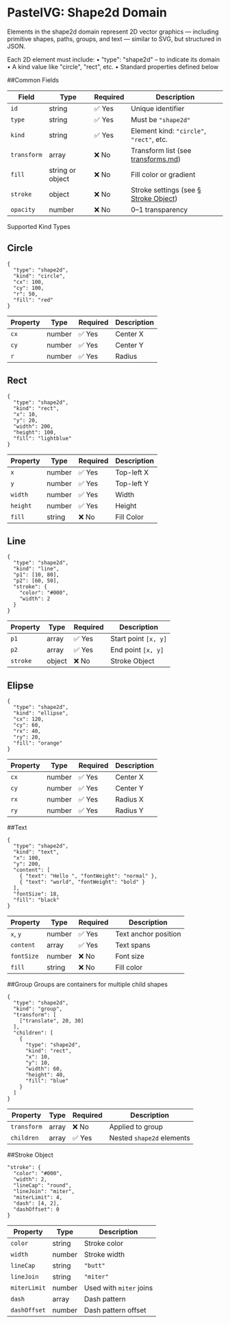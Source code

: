 # PastelVG: Shape2d Domain

Elements in the shape2d domain represent 2D vector graphics — including primitive shapes, paths, groups, and text — similar to SVG, but structured in JSON.

Each 2D element must include:
• "type": "shape2d" – to indicate its domain
• A kind value like "circle", "rect", etc.
• Standard properties defined below


##Common Fields

| Field       | Type             | Required | Description                                                   |
| ----------- | ---------------- | -------- | ------------------------------------------------------------- |
| `id`        | string           | ✅ Yes        | Unique identifier                                             |
| `type`      | string           | ✅ Yes        | Must be `"shape2d"`                                           |
| `kind`      | string           | ✅ Yes       | Element kind: `"circle"`, `"rect"`, etc.                      |
| `transform` | array            | ❌ No        | Transform list (see [transforms.md](../shared/transforms.md)) |
| `fill`      | string or object | ❌ No       | Fill color or gradient                                        |
| `stroke`    | object           | ❌ No        | Stroke settings (see [§ Stroke Object](#stroke-object))       |
| `opacity`   | number           | ❌ No        | 0–1 transparency                                              |


Supported Kind Types

## Circle

```
{
  "type": "shape2d",
  "kind": "circle",
  "cx": 100,
  "cy": 100,
  "r": 50,
  "fill": "red"
}
```
| Property | Type   | Required | Description |
| -------- | ------ | -------- | ----------- |
| `cx`     | number | ✅ Yes        | Center X    |
| `cy`     | number | ✅ Yes        | Center Y    |
| `r`      | number | ✅ Yes        | Radius      |


## Rect

```
{
  "type": "shape2d",
  "kind": "rect",
  "x": 10,
  "y": 20,
  "width": 200,
  "height": 100,
  "fill": "lightblue"
}
```

| Property | Type   | Required | Description |
| -------- | ------ | -------- | ----------- |
| `x`      | number | ✅ Yes       | Top-left X  |
| `y`      | number | ✅ Yes        | Top-left Y  |
| `width`  | number | ✅ Yes        | Width       |
| `height` | number | ✅ Yes        | Height      |
| `fill`   | string | ❌ No       | Fill Color  |


## Line

```
{
  "type": "shape2d",
  "kind": "line",
  "p1": [10, 80],
  "p2": [60, 50],
  "stroke": {
    "color": "#000",
    "width": 2
  }
}
```
| Property | Type  | Required | Description          |
| -------- | ----- | -------- | -------------------- |
| `p1`     | array | ✅ Yes   | Start point `[x, y]` |
| `p2`     | array | ✅ Yes   | End point `[x, y]`   |
| `stroke` | object | ❌ No   | Stroke Object   |

## Elipse

```
{
  "type": "shape2d",
  "kind": "ellipse",
  "cx": 120,
  "cy": 60,
  "rx": 40,
  "ry": 20,
  "fill": "orange"
}
```
| Property | Type   | Required | Description |
| -------- | ------ | -------- | ----------- |
| `cx`     | number | ✅ Yes       | Center X    |
| `cy`     | number | ✅ Yes        | Center Y    |
| `rx`     | number | ✅ Yes        | Radius X    |
| `ry`     | number | ✅ Yes       | Radius Y    |


##Text
```
{
  "type": "shape2d",
  "kind": "text",
  "x": 100,
  "y": 200,
  "content": [
    { "text": "Hello ", "fontWeight": "normal" },
    { "text": "world", "fontWeight": "bold" }
  ],
  "fontSize": 18,
  "fill": "black"
}
```

| Property   | Type   | Required | Description          |
| ---------- | ------ | -------- | -------------------- |
| `x`, `y`   | number | ✅ Yes        | Text anchor position |
| `content`  | array  | ✅ Yes        | Text spans           |
| `fontSize` | number | ❌ No        | Font size            |
| `fill`     | string | ❌ No        | Fill color           |


##Group
Groups are containers for multiple child shapes
```
{
  "type": "shape2d",
  "kind": "group",
  "transform": [
    ["translate", 20, 30]
  ],
  "children": [
    {
      "type": "shape2d",
      "kind": "rect",
      "x": 10,
      "y": 10,
      "width": 60,
      "height": 40,
      "fill": "blue"
    }
  ]
}
```

| Property    | Type  | Required | Description               |
| ----------- | ----- | -------- | ------------------------- |
| `transform` | array | ❌ No        | Applied to group          |
| `children`  | array | ✅ Yes        | Nested `shape2d` elements |


##Stroke Object

```
"stroke": {
  "color": "#000",
  "width": 2,
  "lineCap": "round",
  "lineJoin": "miter",
  "miterLimit": 4,
  "dash": [4, 2],
  "dashOffset": 0
}

```
| Property     | Type   | Description                       |
| ------------ | ------ | --------------------------------- |
| `color`      | string | Stroke color                      |
| `width`      | number | Stroke width                      |
| `lineCap`    | string | `"butt"` | `"round"` | `"square"` |
| `lineJoin`   | string | `"miter"` | `"round"` | `"bevel"` |
| `miterLimit` | number | Used with `miter` joins           |
| `dash`       | array  | Dash pattern                      |
| `dashOffset` | number | Dash pattern offset               |


